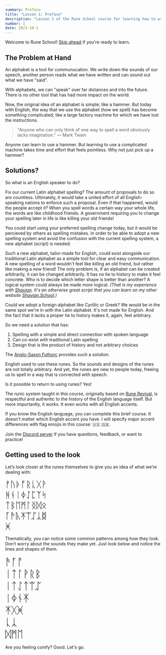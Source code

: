 ```yaml
---
summary: Preface
title: "Lesson 1: Preface"
description: "Lesson 1 of the Rune School course for learning how to write Modern English with the Anglo-Saxon futhorc"
number: 1
date: 2023-10-1
---
```


Welcome to Rune School! [Skip ahead](#getting-used-to-the-look) if you're ready to learn.

## The Problem at Hand

An alphabet is a tool for communucation. We write down the sounds of our speech, another person reads what we have written and can sound out what we have "said".

With alphabets, we can "speak" over far distances and into the future. There is no other tool that has had more impact on the world. 

Now, the original idea of an alphabet is simple; like a hammer. But today with English, the  way that we use the alphabet (how we spell) has become something complicated; like a large factory machine for which we have lost the instructions. 

> "Anyone who can only think of one way to spell a word obviously lacks imagination." ― Mark Twain

Anyone can learn to use a hammer. But learning to use a complicated machine takes time and effort that feels pointless. Why not just pick up a hammer?

## Solutions?

So what is an English speaker to do? 

Fix our current Latin alphabet spelling? The amount of proposals to do so are countless. Ultimately, it would take a united effort of all English-speaking nations to enforce such a proposal. Even if that happened, would the people accept it? When you spell words a certain way your whole life, the words are like childhood friends. A government requiring you to change your spelling later in life is like killing your old friends!

You could start using your preferred spelling change today, but it would be percieved by others as spelling mistakes. In order to be able to adopt a new spelling system and avoid the confusion with the current spelling system, a new alphabet (script) is needed.

Such a new alphabet, tailor-made for English, could exist alongside our traditional Latin alphabet as a simple tool for clear and easy communication. A new spelling of a word wouldn't feel like killing an old friend, but rather like making a *new* friend! The only problem is, if an alphabet can be created arbitrarily, it can be changed arbitrarily. It has no tie to history to make it feel concrete. Who is to decide which letter shape is better than another? A logical system could always be made *more* logical. *(That is my experience with [Shavian](https://shavian.info). It's an otherwise great script that you can learn on my other website [Shavian.School](https://shavian.school).)*

Could we adopt a foreign alphabet like Cyrillic or Greek? We would be in the same spot we're in with the Latin alphabet. It's not made for English. And the fact that it lacks a proper tie to history makes it, again, feel arbitrary.

So we need a solution that has:

1. Spelling with a simple and direct connection with spoken language
2. Can co-exist with traditional Latin spelling
3. Design that is the product of history and not arbitrary choices

The [Anglo-Saxon Futhorc](https://en.wikipedia.org/wiki/Anglo-Saxon_runes) provides such a solution.

English used to use these runes. So the sounds and designs of the runes are not totally arbitrary. And yet, the runes are new to people today, freeing us to spell in a way that is connected with speech.

Is it possible to return to using runes? Yes!

The runic system taught in this course, originally based on [Rune Revival](https://www.youtube.com/@LearnRunes), is respectful and authentic to the history of the English language itself. But more importantly, it *works*. It even works with all English accents. 

If you know the English language, you can complete this brief course. It doesn't matter which English accent you have. I will specify major accent differences with flag emojis in this course: 🇺🇸 🇬🇧.

Join the [Discord server](https://discord.gg/BThW4fxAwN) if you have questions, feedback, or want to practice!

## Getting used to the look

Let’s look closer at the runes themselves to give you an idea of what we’re dealing with:

<div style="font-size:2em;">ᚠᚢᚦᚩᚱᚳᚷᚹ</div>
<div style="font-size:2em;">ᚻᚾᛁᛄᛇᛈᛉᛋ</div>
<div style="font-size:2em;">ᛏᛒᛖᛗᛚᛝᛞᛟ</div>
<div style="font-size:2em;">ᚪᚫᚣᛡᛠᛢᛣᛥ</div>
<div style="font-size:2em;">ᚸ</div>

Thematically, you can notice some common patterns among how they look. Don’t worry about the sounds they make yet. Just look below and notice the lines and shapes of them. 

<div style="font-size:2.3em;">ᚫᚪᚩ</div>
<div style="font-size:2.3em;">ᛁᛏᛚᚹᚱᛒ</div>
<div style="font-size:2.3em;">ᛁᛏᛇᛏᛠᛢ</div>
<div style="font-size:2.3em;">ᛁᛄᚾᛡ</div>
<div style="font-size:2.3em;">ᛡᚷᚸ</div>
<div style="font-size:2.3em;">ᚳᛣ</div>
<div style="font-size:2.3em;">ᛞᛗᛖ</div>

Are you feeling comfy? Good. Let's go.

